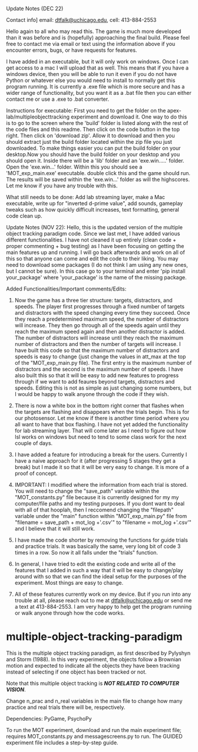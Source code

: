 Update Notes (DEC 22)

Contact info] email: dtfalk@uchicago.edu,   cell: 413-884-2553

Hello again to all who may read this. The game is much more developed than it was before and is (hopefully) approaching the final build. Please feel free to contact me via email or text using the information above if you encounter errors, bugs, or have requests for features.

I have added in an executable, but it will only work on windows. Once I can get access to a mac I will upload that as well. This means that if you have a windows device, then you will be able to run it even if you do not have Python or whatever else you would need to install to normally get this program running. It is currently a .exe file which is more secure and has a wider range of functionality, but you want it as a .bat file then you can either contact me or use a .exe to .bat converter.

Instructions for executable: First you need to get the folder on the apex-lab/multipleobjecttracking experiment and download it. One way to do this is to go to the screen where the 'build' folder is listed along with the rest of the code files and this readme. Then click on the code button in the top right. Then click on 'download zip'. Allow it to download and then you should extract just the build folder located within the zip file you just downloaded. To make things easier you can put the build folder on your desktop.Now you should have the build folder on your desktop and you should open it. Inside there will be a 'lib' folder and an 'exe.win.....' folder. Open the 'exe.win...' folder. Within this you should see a 'MOT_exp_main.exe' executable. double click this and the game should run. The results will be saved within the 'exe.win...' folder as will the highscores. Let me know if you have any trouble with this.

What still needs to be done: Add lab streaming layer, make a Mac executable, write up for "inverted d-prime value", add sounds, gameplay tweaks such as how quickly difficult increases, text formatting, general code clean up.  





Update Notes (NOV 22): 
Hello, this is the updated version of the multiple object tracking paradigm code. Since we last met, I have added various different functionalities. I have not cleaned it up entirely (clean code + proper commenting + bug testing) as I have been focusing on getting the main features up and running. I will go back afterwards and work on all of this so that anyone can come and edit the code to their liking. You may need to download some packages (I do not think I am using any new ones, but I cannot be sure). In this case go to your terminal and enter 'pip install your_package' where 'your_package' is the name of the missing package.

Added Functionalities/Important comments/Edits:
1) Now the game has a three tier structure: targets, distractors, and speeds. The player first progresses through a fixed number of targets and distractors with the speed changing every time they succeed. Once they reach a predetermined maximum speed, the number of distractors will increase. They then go through all of the speeds again until they reach the maximum speed again and then another distractor is added. The number of distractors will increase until they reach the maximum number of distractors and then the number of targets will increase. I have built this code so that the maximum number of distractors and speeds is easy to change (just change the values in att_max at the top of the "MOT_exp_main.py file). The first entry is the maximum number of distractors and the second is the maximum number of speeds. I have also built this so that it will be easy to add new features to progress through if we want to add feaures beyond targets, distractors and speeds. Editing this is not as simple as just changing some numbers, but I would be happy to walk anyone through the code if they wish.

2) There is now a white box in the bottom right corner that flashes when the targets are flashing and disappears when the trials begin. This is for our photosensor. Let me know if there is another time period where you all want to have that box flashing. I have not yet added the functionality for lab streaming layer. That will come later as I need to figure out how lsl works on windows but need to tend to some class work for the next couple of days. 

3) I have added a feature for introducing a break for the users. Currently I have a naive approach for it (after progressing 5 stages they get a break) but I made it so that it will be very easy to change. It is more of a proof of concept. 

4) IMPORTANT: I modified where the information from each trial is stored. You will need to change the "save_path" variable within the "MOT_constants.py" file because it is currently designed for my my computer/file paths and my testing purposes. If you dont want to deal with all of that hooplah, then I reccomend changing the "filepath" variable under the "main" function within "MOT_exp_main.py" file from "filename = save_path + mot_log +'.csv'" to "filename = mot_log +'.csv'" and I believe that it will still work. 

5) I have made the code shorter by removing the functions for guide trials and practice trials. It was basically the same, very long bit of code 3 times in a row. So now it all falls under the "trials" function. 

6) In general, I have tried to edit the existing code and write all of the features that I added in such a way that it will be easy to change/play around with so that we can find the ideal setup for the purposes of the experiment. Most things are easy to change. 

7) All of these features currently work on my device. But if you run into any trouble at all, please reach out to me at dtfalk@uchicago.edu or send me a text at 413-884-2553. I am very happy to help get the program running or walk anyone through how the code works.


# multiple-object-tracking-paradigm

This is the multiple object tracking paradigm, as first described by Pylyshyn and Storm (1988). In this very experiment, the objects follow a Brownian motion and expected to indicate all the objects they have been tracking instead of selecting if one object has been tracked or not.

Note that this multiple object tracking is ***NOT RELATED TO COMPUTER VISION***.

Change n_prac and n_real variables in the main file to change how many practice and real trials there will be, respectively.

Dependencies: PyGame, PsychoPy

To run the MOT experiment, download and run the main experiment file; requires MOT_constants.py and messagescreens.py to run. The GUIDED experiment file includes a step-by-step guide.